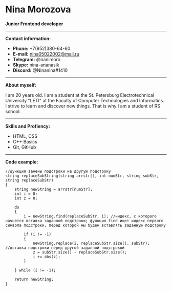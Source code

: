 # Nina Morozova
**Junior Frontend developer**
***
**Contact information:**
* **Phone:** +7(952)380-64-60
* **E-mail:** nina05022002@mail.ru
* **Telegram:** @nanimoro
* **Skype:** nina-ananasik
* **Discord:** @Ninanina#1410
***
**About myself:**

I am 20 years old. I am a student at the St. Petersburg Electrotechnical University "LETI" at the Faculty of Computer Technologies and Informatics. I strive to learn and discover new things. That is why I am a student of RS school.
***
**Skills and Profiency:**
* HTML, CSS
* C++ Basics
* Git, GitHub
***
**Code example:**
```
//функция замены подстроки на другую подстроку
string replaceSubString(string arrstr[], int numStr, string subStr, string replaceSubStr)
{
	string newString = arrstr[numStr];
	int i = 0;
	int z = 0;

	do
	{
		i = newString.find(replaceSubStr, i); //индекс, с которого начнется вставка заданной подстроки; функция find ищет индекс первого символа подстроки, перед которой мы будем вставлять заданную подстроку

		if (i != -1)
		{
			newString.replace(i, replaceSubStr.size(), subStr);      //вставка подстроки перед другой заданной подстрокой
			z = subStr.size() - replaceSubStr.size();
			i += abs(z); 
		}

	} while (i != -1);

	return newString;
}
```


